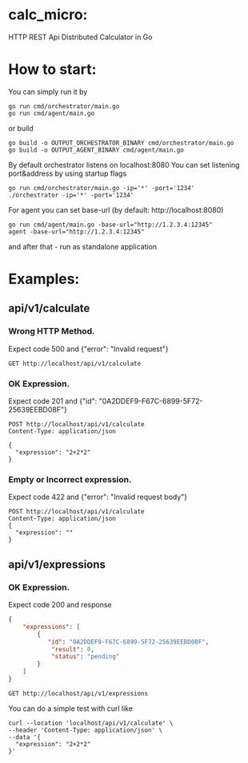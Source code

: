 # calc_micro:
HTTP REST Api Distributed Calculator in Go

# How to start:
You can simply run it by
```
go run cmd/orchestrator/main.go
go run cmd/agent/main.go
```
or build
```
go build -o OUTPUT_ORCHESTRATOR_BINARY cmd/orchestrator/main.go
go build -o OUTPUT_AGENT_BINARY cmd/agent/main.go
```

By default orchestrator listens on localhost:8080
You can set listening port&address by using startup flags
```
go run cmd/orchestrator/main.go -ip='*' -port='1234'
./orchestrator -ip='*' -port='1234'
```

For agent you can set base-url (by default: http://localhost:8080)
```
go run cmd/agent/main.go -base-url="http://1.2.3.4:12345"
agent -base-url="http://1.2.3.4:12345"
```

and after that - run as standalone application

# Examples:
   ## api/v1/calculate
   ### Wrong HTTP Method.
   Expect code 500 and {"error": "Invalid request"}
   ```http
   GET http://localhost/api/v1/calculate
   ```
   ### OK Expression.
   Expect code 201 and {"id": "0A2DDEF9-F67C-6899-5F72-25639EEBD08F"}
   ```http
   POST http://localhost/api/v1/calculate
   Content-Type: application/json

   {
     "expression": "2+2*2"
   }
   ```
   ### Empty or Incorrect expression.
   Expect code 422 and {"error": "Invalid request body"}
   ```http
   POST http://localhost/api/v1/calculate
   Content-Type: application/json
   {
     "expression": ""
   }
   ```
   ## api/v1/expressions
   ### OK Expression.
   Expect code 200 and response
   ```json
   {
       "expressions": [
           {
              "id": "0A2DDEF9-F67C-6899-5F72-25639EEBD08F",
               "result": 0,
               "status": "pending"
           }
       ]
   }
   ```

   ```http
   GET http://localhost/api/v1/expressions
   ```

You can do a simple test with curl like
```
curl --location 'localhost/api/v1/calculate' \
--header 'Content-Type: application/json' \
--data '{
  "expression": "2+2*2"
}'
```
